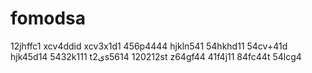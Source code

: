# fomodsa
12jhffc1
xcv4ddid
xcv3x1d1
456p4444
hjkln541
54hkhd11
54cv+41d
hjk45d14
5432k111
t2یs5614
120212st
z64gf44
41f4j11
84fc44t
54lcg4
